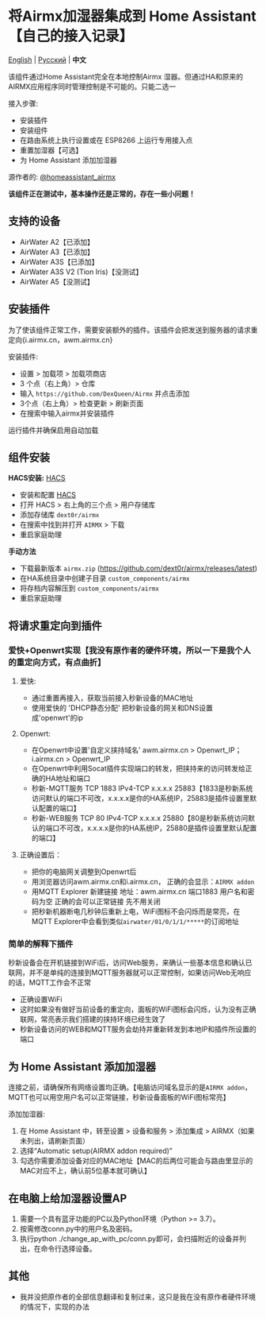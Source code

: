 # 将Airmx加湿器集成到 Home Assistant【自己的接入记录】

[English](./README.md) | [Русский](./README.ru.md) | **中文**

该组件通过Home Assistant完全在本地控制Airmx 湿器。但通过HA和原来的AIRMX应用程序同时管理控制是不可能的。只能二选一

接入步骤:
* 安装插件
* 安装组件
* 在路由系统上执行设置或在 ESP8266 上运行专用接入点
* 重置加湿器【可选】
* 为 Home Assistant 添加加湿器

源作者的: [@homeassistant_airmx](https://t.me/homeassistant_airmx)

**该组件正在测试中，基本操作还是正常的，存在一些小问题！**

## 支持的设备
* AirWater A2【已添加】
* AirWater A3【已添加】
* AirWater A3S【已添加】
* AirWater A3S V2 (Tion Iris)【没测试】
* AirWater A5【没测试】

## 安装插件
为了使该组件正常工作，需要安装额外的插件。该插件会把发送到服务器的请求重定向{i.airmx.cn，awm.airmx.cn}

安装插件:
* 设置 > 加载项 > 加载项商店
* 3 个点（右上角）> 仓库
* 输入 `https://github.com/DexQueen/Airmx` 并点击添加
* 3个点（右上角）> 检查更新 > 刷新页面
* 在搜索中输入airmx并安装插件

运行插件并确保启用自动加载

## 组件安装
**HACS安装:** [HACS](https://hacs.xyz/)
* 安装和配置 [HACS](https://hacs.xyz/docs/use/#getting-started-with-hacs)
* 打开 HACS > 右上角的三个点 > 用户存储库
* 添加存储库 `dext0r/airmx`
* 在搜索中找到并打开 `AIRMX` > 下载
* 重启家庭助理

**手动方法**
* 下载最新版本 `airmx.zip` (https://github.com/dext0r/airmx/releases/latest)
* 在HA系统目录中创建子目录 `custom_components/airmx`
* 将存档内容解压到 `custom_components/airmx`
* 重启家庭助理

## 将请求重定向到插件
### 爱快+Openwrt实现【我没有原作者的硬件环境，所以一下是我个人的重定向方式，有点曲折】
1. 爱快:
   * 通过重置再接入，获取当前接入秒新设备的MAC地址
   * 使用爱快的 'DHCP静态分配' 把秒新设备的网关和DNS设置成'openwrt'的ip

2. Openwrt:
   * 在Openwrt中设置'自定义挟持域名' awm.airmx.cn > Openwrt_IP；i.airmx.cn > Openwrt_IP
   * 在Openwrt中利用Socat插件实现端口的转发，把挟持来的访问转发给正确的HA地址和端口
   * 秒新-MQTT服务 TCP 1883 IPv4-TCP x.x.x.x 25883【1833是秒新系统访问默认的端口不可改，x.x.x.x是你的HA系统IP，25883是插件设置里默认配置的端口】
   * 秒新-WEB服务 TCP 80 IPv4-TCP x.x.x.x 25880【80是秒新系统访问默认的端口不可改，x.x.x.x是你的HA系统IP，25880是插件设置里默认配置的端口】

3. 正确设置后：
   * 把你的电脑网关调整到Openwrt后
   * 用浏览器访问awm.airmx.cn和i.airmx.cn， 正确的会显示：`AIRMX addon`
   * 用MQTT Explorer 新建链接 地址：awm.airmx.cn 端口1883 用户名和密码为空  正确的会可以正常链接 先不用关闭
   * 把秒新机器断电几秒钟后重新上电，WiFi图标不会闪烁而是常亮，在MQTT Explorer中会看到类似`airwater/01/0/1/1/*****`的订阅地址


### 简单的解释下插件
秒新设备会在开机链接到WiFi后，访问Web服务，来确认一些基本信息和确认已联网，并不是单纯的连接到MQTT服务器就可以正常控制，如果访问Web无响应的话，MQTT工作会不正常

  * 正确设置WiFi
  * 这时如果没有做好当前设备的重定向，面板的WiFi图标会闪烁，认为没有正确联网，常亮表示我们搭建的挟持环境已经生效了
  * 秒新设备访问的WEB和MQTT服务会劫持并重新转发到本地IP和插件所设置的端口

## 为 Home Assistant 添加加湿器
连接之前，请确保所有网络设置均正确。【电脑访问域名显示的是`AIRMX addon`，MQTT也可以用空用户名可以正常链接，秒新设备面板的WiFi图标常亮】

添加加湿器:
1. 在 Home Assistant 中，转至设置 > 设备和服务 > 添加集成 > AIRMX（如果未列出，请刷新页面）
2. 选择“Automatic setup(AIRMX addon required)”
3. 勾选你需要添加设备对应的MAC地址【MAC的后两位可能会与路由里显示的MAC对应不上，确认前5位基本就可确认】

## 在电脑上给加湿器设置AP
1. 需要一个具有蓝牙功能的PC以及Python环境（Python >= 3.7）。
2. 按需修改conn.py中的用户名及密码。
3. 执行python ./change_ap_with_pc/conn.py即可，会扫描附近的设备并列出，在命令行选择设备。

## 其他
* 我并没把原作者的全部信息翻译和复制过来，这只是我在没有原作者硬件环境的情况下，实现的办法
